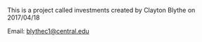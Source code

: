 

This is a project called investments created by Clayton Blythe on 2017/04/18 

Email: blythec1@central.edu


